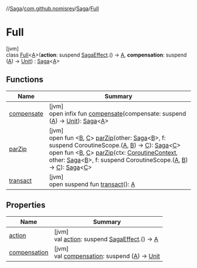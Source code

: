//[Saga](../../../../index.md)/[com.github.nomisrev](../../index.md)/[Saga](../index.md)/[Full](index.md)

# Full

[jvm]\
class [Full](index.md)<[A](index.md)>(**action**: suspend [SagaEffect](../../-saga-effect/index.md).() -> [A](index.md), **compensation**: suspend ([A](index.md)) -> [Unit](https://kotlinlang.org/api/latest/jvm/stdlib/kotlin/-unit/index.html)) : [Saga](../index.md)<[A](index.md)>

## Functions

| Name | Summary |
|---|---|
| [compensate](../compensate.md) | [jvm]<br>open infix fun [compensate](../compensate.md)(compensate: suspend ([A](index.md)) -> [Unit](https://kotlinlang.org/api/latest/jvm/stdlib/kotlin/-unit/index.html)): [Saga](../index.md)<[A](index.md)> |
| [parZip](../par-zip.md) | [jvm]<br>open fun <[B](../par-zip.md), [C](../par-zip.md)> [parZip](../par-zip.md)(other: [Saga](../index.md)<[B](../par-zip.md)>, f: suspend CoroutineScope.([A](index.md), [B](../par-zip.md)) -> [C](../par-zip.md)): [Saga](../index.md)<[C](../par-zip.md)><br>open fun <[B](../par-zip.md), [C](../par-zip.md)> [parZip](../par-zip.md)(ctx: [CoroutineContext](https://kotlinlang.org/api/latest/jvm/stdlib/kotlin.coroutines/-coroutine-context/index.html), other: [Saga](../index.md)<[B](../par-zip.md)>, f: suspend CoroutineScope.([A](index.md), [B](../par-zip.md)) -> [C](../par-zip.md)): [Saga](../index.md)<[C](../par-zip.md)> |
| [transact](../transact.md) | [jvm]<br>open suspend fun [transact](../transact.md)(): [A](index.md) |

## Properties

| Name | Summary |
|---|---|
| [action](action.md) | [jvm]<br>val [action](action.md): suspend [SagaEffect](../../-saga-effect/index.md).() -> [A](index.md) |
| [compensation](compensation.md) | [jvm]<br>val [compensation](compensation.md): suspend ([A](index.md)) -> [Unit](https://kotlinlang.org/api/latest/jvm/stdlib/kotlin/-unit/index.html) |

